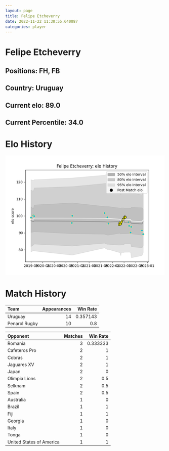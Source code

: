 ```yaml
---  
layout: page  
title: Felipe Etcheverry  
date: 2022-11-22 11:30:55.640087  
categories: player  
---
```

# Felipe Etcheverry

## Positions: FH, FB

## Country: Uruguay

## Current elo: 89.0

## Current Percentile: 34.0

# Elo History


![elo history](history_FelipeEtcheverry.png)
# Match History


| Team          |   Appearances |   Win Rate |
|:--------------|--------------:|-----------:|
| Uruguay       |            14 |   0.357143 |
| Penarol Rugby |            10 |   0.8      |

| Opponent                 |   Matches |   Win Rate |
|:-------------------------|----------:|-----------:|
| Romania                  |         3 |   0.333333 |
| Cafeteros Pro            |         2 |   1        |
| Cobras                   |         2 |   1        |
| Jaguares XV              |         2 |   1        |
| Japan                    |         2 |   0        |
| Olimpia Lions            |         2 |   0.5      |
| Selknam                  |         2 |   0.5      |
| Spain                    |         2 |   0.5      |
| Australia                |         1 |   0        |
| Brazil                   |         1 |   1        |
| Fiji                     |         1 |   1        |
| Georgia                  |         1 |   0        |
| Italy                    |         1 |   0        |
| Tonga                    |         1 |   0        |
| United States of America |         1 |   1        |